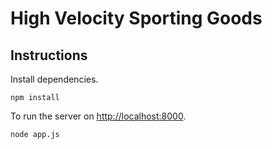 # High Velocity Sporting Goods

## Instructions

Install dependencies.

```node
npm install
```

To run the server on <http://localhost:8000>.

```bash
node app.js
```
